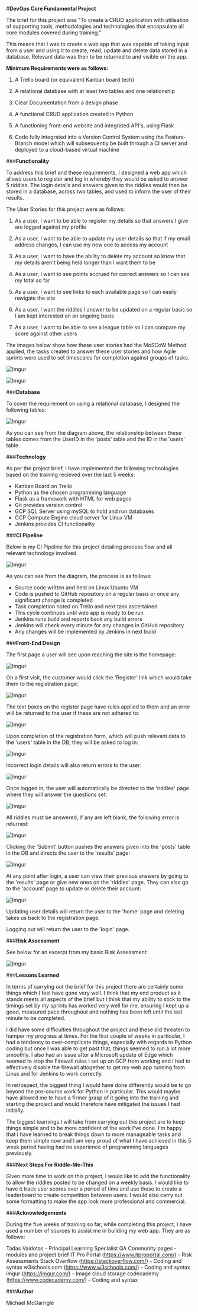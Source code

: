 #**DevOps Core Fundamental Project**

The brief for this project was "To create a CRUD application with utilisation of supporting tools,
methodologies and technologies that encapsulate all core modules
covered during training."

This means that I was to create a web app that was capable of taking input from a user and using it to create,
read, update and delete data stored in a database. Relevant data was then to be returned to and visible on the app.


**Minimum Requirements were as follows:**

1. A Trello board (or equivalent Kanban board tech) 
 
2. A relational database with at least two tables and one relationship
 
3. Clear Documentation from a design phase
 
4. A functional CRUD application created in Python
 
5. A functioning front-end website and integrated API's, using Flask
 
6. Code fully integrated into a Version Control System using the
Feature-Branch model which will subsequently be built through a CI
server and deployed to a cloud-based virtual machine


###**Functionality**

To address this brief and these requirements, I designed a web app which allows users to register and log in whereby
they would be asked to answer 5 riddles. The login details and answers given to the riddles would then be stored in a
database, across two tables, and used to inform the user of their results.

The User Stories for this project were as follows:

1. As a user, I want to be able to register my details so that answers I give are logged against my profile

2. As a user, I want to be able to update my user details so that if my email address changes, I can use my new one to 
   access my account
   
3. As a user, I want to have the ability to delete my account so know that my details aren't being held longer than I
   want them to be
   
4. As a user, I want to see points accrued for correct answers so I can see my total so far

5. As a user, I want to see links to each available page so I can easily navigate the site

6. As a user, I want the riddles I answer to be updated on a regular basis so I am kept interested on an ongoing basis

7. As a user, I want to be able to see a league table so I can compare my score against other users

The images below show how these user stories had the MoSCoW Method applied, the tasks created to answer these user
stories and how Agile sprints were used to set timescales for completion against groups of tasks.

![Imgur](https://i.imgur.com/HWD9pad.png)

![Imgur](https://i.imgur.com/SSWIfME.png)


###**Database**

To cover the requirement on using a relational database, I designed the following tables:

![Imgur](https://i.imgur.com/G8oY5x0.png)

As you can see from the diagram above, the relationship between these tables comes from the UserID in the 'posts' table
and the ID in the 'users' table.


###**Technology**

As per the project brief, I have implemented the following technologies based on the training recieved over the last 5
weeks:

* Kanban Board on Trello
* Python as the chosen programming language
* Flask as a framework with HTML for web pages
* Git provides version control
* GCP SQL Server using mySQL to hold and run databases
* GCP Compute Engine cloud server for Linux VM
* Jenkins provides CI functionality


###**CI Pipeline**

Below is my CI Pipeline for this project detailing process flow and all relevant technology involved
 
![Imgur](https://i.imgur.com/mhPU0Xs.jpg)
 
As you can see from the diagram, the process is as follows:

* Source code written and held on Linux Ubuntu VM
* Code is pushed to GitHub repository on a regular basis or once any significant change is completed
* Task completion noted on Trello and next task ascertained
* This cycle continues until web app is ready to be run
* Jenkins runs build and reports back any build errors
* Jenkins will check every minute for any changes in GitHub repository
* Any changes will be implemented by Jenkins in next build


###**Front-End Design**

The first page a user will see upon reaching the site is the homepage:

![Imgur](https://i.imgur.com/Cq1RFgw.jpg)

On a first visit, the customer would click the 'Register' link which would take them to the registration page:

![Imgur](https://i.imgur.com/ezP184u.jpg)

The text boxes on the register page have rules applied to them and an error will be returned to the user if these are
not adhered to:

![Imgur](https://i.imgur.com/M5SC4UP.jpg)

Upon completion of the registration form, which will push relevant data to the 'users' table in the DB, they will be
asked to log in:

![Imgur](https://i.imgur.com/EoWo3Kn.jpg)

Incorrect login details will also return errors to the user:

![Imgur](https://i.imgur.com/0kOQIVR.jpg)

Once logged in, the user will automatically be directed to the 'riddles' page where they will answer the questions set:

![Imgur](https://i.imgur.com/QlCAR27.jpg)

All riddles must be answered, if any are left blank, the following error is returned:

![Imgur](https://i.imgur.com/oMmpuHI.jpg)

Clicking the 'Submit' button pushes the answers given into the 'posts' table in the DB and directs the user to the
'results' page:

![Imgur](https://i.imgur.com/kLGdo74.jpg)

At any point after login, a user can view their previous answers by going to the 'results' page or give new ones on the
'riddles' page. They can also go to the 'account' page to update or delete their account:

![Imgur](https://i.imgur.com/rvFSYvk.jpg)

Updating user details will return the user to the 'home' page and deleting takes us back to the registration page.

Logging out will return the user to the 'login' page.


###**Risk Assessment**

See below for an excerpt from my basic Risk Assessment:

![Imgur](https://i.imgur.com/KJ2I83j.jpg)


###**Lessons Learned**

In terms of carrying out the brief for this project there are certainly some things which I feel have gone very
well. I think that my end product as it stands meets all aspects of the brief but I think that my ability to stick to
the timings set by my sprints has worked very well for me, ensuring I kept up a good, measured pace throughout and
nothing has been left until the last minute to be completed.

I did have some difficulties throughout the project and these did threaten to hamper my progress at times. For the first
couple of weeks in particular, I had a tendency to over-complicate things, especially with regards to Python coding but
once I was able to get past that, things seemed to run a lot more smoothly. I also had an issue after a Microsoft update
of Edge which seemed to stop the Firewall rules I set up on GCP from working and I had to effectively disable the
firewall altogether to get my web app running from Linux and for Jenkins to work correctly.

In retrospect, the biggest thing I would have done differently would be to go beyond the pre-course work for Python in 
particular. This would maybe have allowed me to have a firmer grasp of it going into the training and starting the
project and would therefore have mitigated the issues I had initially.

The biggest learnings I will take from carrying out this project are to keep things simple and to be more confident of
the work I've done. I'm happy that I have learned to break things down to more manageable tasks and keep them simple now
and I am very proud of what I have achieved in this 5 week period having had no experience of programming languages
previously.


###**Next Steps For Riddle-Me-This**

Given more time to work on this project, I would like to add the functionality to allow the riddles posted to be changed
on a weekly basis. I would like to have it track user scores over a period of time and use these to create a leaderboard
to create competition between users. I would also carry out some formatting to make the app look more professional and
commercial.


###**Acknowledgements**

During the five weeks of training so far, while completing this project, I have used a number of sources to assist me in
building my web app. They are as follows:

Tadas Vaidotas - Principal Learning Specialist
QA Community pages - modules and project brief
IT Pro Portal (https://www.itproportal.com/) - Risk Assessments
Stack Overflow (https://stackoverflow.com/) - Coding and syntax
w3schools.com (https://www.w3schools.com/) - Coding and syntax
imgur (https://imgur.com/) - Image cloud storage
codecademy (https://www.codecademy.com/) - Coding and syntax


###**Author**

Michael McGarrigle